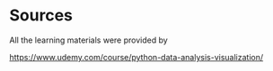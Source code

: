 # Sources
All the learning materials were provided by 

https://www.udemy.com/course/python-data-analysis-visualization/
